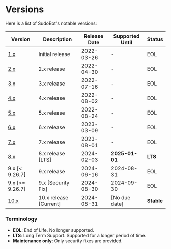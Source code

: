 # Versions

Here is a list of SudoBot's notable versions:

| Version                                                             | Description               | Release Date | Supported Until | Status           | 
|---------------------------------------------------------------------|---------------------------|--------------|-----------------|------------------|
| [1.x](https://github.com/onesoft-sudo/sudobot/tree/1.x)             | Initial release           | 2022-03-26   | -               | EOL              |
| [2.x](https://github.com/onesoft-sudo/sudobot/tree/2.x)             | 2.x release               | 2022-04-30   | -               | EOL              |
| [3.x](https://github.com/onesoft-sudo/sudobot/tree/3.x)             | 3.x release               | 2022-07-16   | -               | EOL              |
| [4.x](https://github.com/onesoft-sudo/sudobot/tree/4.x)             | 4.x release               | 2022-08-02   | -               | EOL              |
| [5.x](https://github.com/onesoft-sudo/sudobot/tree/5.x)             | 5.x release               | 2022-08-24   | -               | EOL              |
| [6.x](https://github.com/onesoft-sudo/sudobot/tree/6.x)             | 6.x release               | 2023-03-09   | -               | EOL              |
| [7.x](https://github.com/onesoft-sudo/sudobot/tree/7.x)             | 7.x release               | 2023-08-01   | -               | EOL              |
| [8.x](https://github.com/onesoft-sudo/sudobot/tree/8.x)             | 8.x release [LTS]         | 2024-02-03   | **2025-01-01**  | **LTS**          |
| 9.x [< 9.26.7]                                                      | 9.x release               | 2024-06-16   | 2024-08-31      | EOL              |
| [9.x](https://github.com/onesoft-sudo/sudobot/tree/9.x) [>= 9.26.7] | 9.x [Security Fix]        | 2024-08-30   | 2024-09-30      | EOL              |
| [10.x](https://github.com/onesoft-sudo/sudobot/tree/main)           | 10.x release [Current]    | 2024-08-31   | [No due date]   | **Stable**       |

### Terminology

- **EOL**: End of Life. No longer supported.
- **LTS**: Long Term Support. Supported for a longer period of time.
- **Maintenance only**: Only security fixes are provided.
